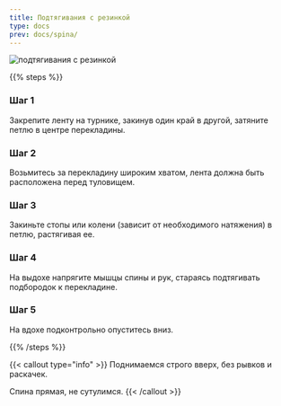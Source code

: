 ```yaml
---
title: Подтягивания с резинкой
type: docs
prev: docs/spina/
---
```

![подтягивания с резинкой](https://github.com/user-attachments/assets/8476d2ca-9797-40ee-a230-8935f608fffe)



{{% steps %}}

### Шаг 1
Закрепите ленту на турнике, закинув один край в другой, затяните петлю в центре перекладины.

### Шаг 2
Возьмитесь за перекладину широким хватом, лента должна быть расположена перед туловищем.

### Шаг 3
Закиньте стопы или колени (зависит от необходимого натяжения) в петлю, растягивая ее.

### Шаг 4
На выдохе напрягите мышцы спины и рук, стараясь подтягивать подбородок к перекладине.

### Шаг 5
На вдохе подконтрольно опуститесь вниз.

{{% /steps %}}

{{< callout type="info" >}}
﻿﻿Поднимаемся строго вверх, без рывков и раскачек.
  
Спина прямая, не сутулимся.
{{< /callout >}}
